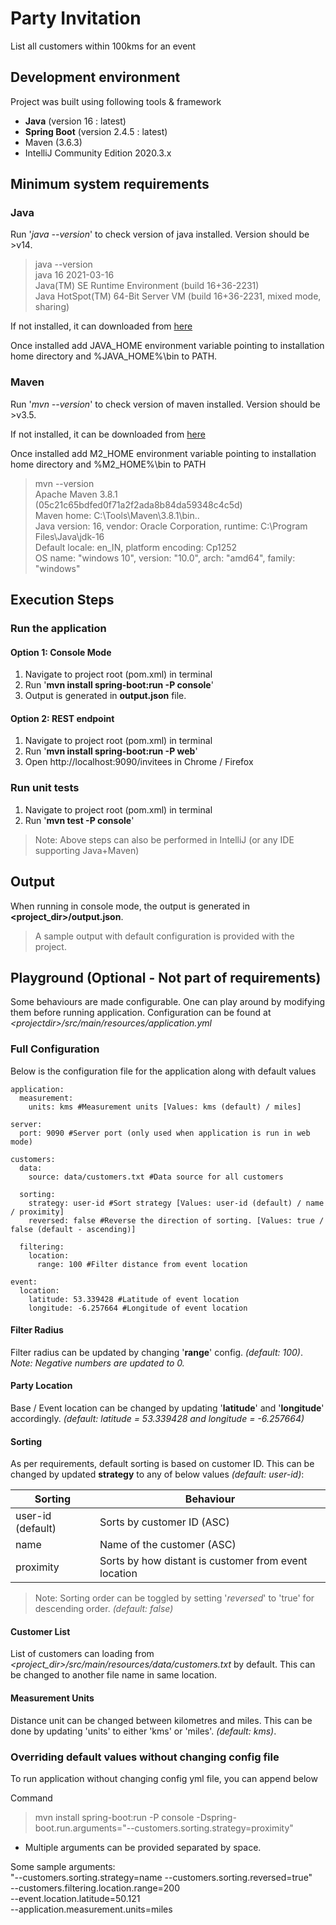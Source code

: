 # Party Invitation

List all customers within 100kms for an event

## Development environment

Project was built using following tools & framework

* **Java** (version 16 : latest)
* **Spring Boot** (version 2.4.5 : latest)
* Maven (3.6.3)
* IntelliJ Community Edition 2020.3.x

## Minimum system requirements

### Java
Run '*java --version*' to check version of java installed. Version should be >v14.

> java --version<br>
java 16 2021-03-16<br>
Java(TM) SE Runtime Environment (build 16+36-2231)<br>
Java HotSpot(TM) 64-Bit Server VM (build 16+36-2231, mixed mode, sharing)<br>

If not installed, it can downloaded from [here](https://www.oracle.com/java/technologies/javase-jdk16-downloads.html)

Once installed add JAVA_HOME environment variable pointing to installation home directory and %JAVA_HOME%\bin to PATH.

### Maven
Run '*mvn --version*' to check version of maven installed. Version should be >v3.5.  

If not installed, it can be downloaded from [here](https://maven.apache.org/download.cgi)

Once installed add M2_HOME environment variable pointing to installation home directory and %M2_HOME%\bin to PATH

> mvn --version <br>
Apache Maven 3.8.1 (05c21c65bdfed0f71a2f2ada8b84da59348c4c5d)  
Maven home: C:\Tools\Maven\3.8.1\bin\..  
Java version: 16, vendor: Oracle Corporation, runtime: C:\Program Files\Java\jdk-16  
Default locale: en_IN, platform encoding: Cp1252  
OS name: "windows 10", version: "10.0", arch: "amd64", family: "windows"

## Execution Steps

### Run the application

#### Option 1: Console Mode
1. Navigate to project root (pom.xml) in terminal
2. Run '**mvn install spring-boot:run -P console**'
3. Output is generated in **output.json** file.

#### Option 2: REST endpoint
1. Navigate to project root (pom.xml) in terminal
2. Run '**mvn install spring-boot:run -P web**'
3. Open http://localhost:9090/invitees in Chrome / Firefox

### Run unit tests
1. Navigate to project root (pom.xml) in terminal
2. Run '**mvn test -P console**'

> Note: Above steps can also be performed in IntelliJ (or any IDE supporting Java+Maven)

## Output
When running in console mode, the output is generated in **\<project_dir\>/output.json**.
>A sample output with default configuration is provided with the project.

## Playground (Optional - Not part of requirements)
Some behaviours are made configurable. One can play around by modifying them before running application.
Configuration can be found at *\<projectdir\>/src/main/resources/application.yml*

### Full Configuration

Below is the configuration file for the application along with default values

```
application:
  measurement:
    units: kms #Measurement units [Values: kms (default) / miles]

server:
  port: 9090 #Server port (only used when application is run in web mode)

customers:
  data:
    source: data/customers.txt #Data source for all customers

  sorting:
    strategy: user-id #Sort strategy [Values: user-id (default) / name / proximity]
    reversed: false #Reverse the direction of sorting. [Values: true / false (default - ascending)]

  filtering:
    location:
      range: 100 #Filter distance from event location

event:
  location:
    latitude: 53.339428 #Latitude of event location
    longitude: -6.257664 #Longitude of event location

```


#### Filter Radius
Filter radius can be updated by changing '**range**' config. *(default: 100)*.
*Note: Negative numbers are updated to 0.*

#### Party Location
Base / Event location can be changed by updating '**latitude**' and '**longitude**' accordingly. *(default: latitude = 53.339428 and longitude = -6.257664)*

#### Sorting
As per requirements, default sorting is based on customer ID. This can be changed by updated **strategy** to any of below values *(default: user-id)*:


| Sorting | Behaviour | 
| -------- | -------- |
| user-id (default)     | Sorts by customer ID (ASC) |
| name | Name of the customer (ASC) |
| proximity | Sorts by how distant is customer from event location |


> Note: Sorting order can be toggled by setting '*reversed*' to 'true' for descending order. *(default: false)*

#### Customer List
List of customers can loading from *\<project_dir\>/src/main/resources/data/customers.txt* by default. This can be changed to another file name in same location.

#### Measurement Units
Distance unit can be changed between kilometres and miles. This can be done by updating 'units' to either 'kms' or 'miles'. *(default: kms)*.

### Overriding default values without changing config file

To run application without changing config yml file, you can append below

Command
> mvn install spring-boot:run -P console -Dspring-boot.run.arguments="--customers.sorting.strategy=proximity"

* Multiple arguments can be provided separated by space.

Some sample arguments:  
"--customers.sorting.strategy=name --customers.sorting.reversed=true"  
--customers.filtering.location.range=200  
--event.location.latitude=50.121  
--application.measurement.units=miles
